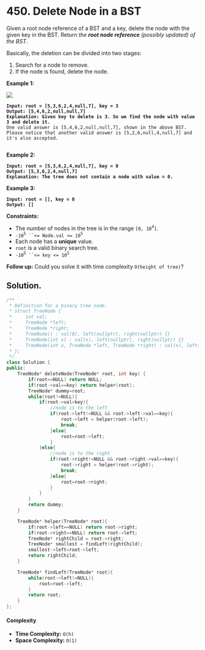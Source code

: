 # 450. Delete Node in a BST

Given a root node reference of a BST and a key, delete the node with the given key in the BST. Return _the **root node reference** (possibly updated) of the BST_.

Basically, the deletion can be divided into two stages:

1. Search for a node to remove.
2. If the node is found, delete the node.

&#x20;

**Example 1:**

![](https://assets.leetcode.com/uploads/2020/09/04/del_node_1.jpg)

<pre><code><strong>Input: root = [5,3,6,2,4,null,7], key = 3
</strong><strong>Output: [5,4,6,2,null,null,7]
</strong><strong>Explanation: Given key to delete is 3. So we find the node with value 3 and delete it.
</strong>One valid answer is [5,4,6,2,null,null,7], shown in the above BST.
Please notice that another valid answer is [5,2,6,null,4,null,7] and it's also accepted.

</code></pre>

**Example 2:**

<pre><code><strong>Input: root = [5,3,6,2,4,null,7], key = 0
</strong><strong>Output: [5,3,6,2,4,null,7]
</strong><strong>Explanation: The tree does not contain a node with value = 0.
</strong></code></pre>

**Example 3:**

<pre><code><strong>Input: root = [], key = 0
</strong><strong>Output: []
</strong></code></pre>

&#x20;

**Constraints:**

* The number of nodes in the tree is in the range `[0, 10`<sup>`4`</sup>`]`.
* `-10`<sup>`5`</sup>` ``<= Node.val <= 10`<sup>`5`</sup>
* Each node has a **unique** value.
* `root` is a valid binary search tree.
* `-10`<sup>`5`</sup>` ``<= key <= 10`<sup>`5`</sup>

&#x20;

**Follow up:** Could you solve it with time complexity `O(height of tree)`?



## Solution.

```cpp
/**
 * Definition for a binary tree node.
 * struct TreeNode {
 *     int val;
 *     TreeNode *left;
 *     TreeNode *right;
 *     TreeNode() : val(0), left(nullptr), right(nullptr) {}
 *     TreeNode(int x) : val(x), left(nullptr), right(nullptr) {}
 *     TreeNode(int x, TreeNode *left, TreeNode *right) : val(x), left(left), right(right) {}
 * };
 */
class Solution {
public:
    TreeNode* deleteNode(TreeNode* root, int key) {
        if(root==NULL) return NULL;
        if(root->val==key) return helper(root);
        TreeNode* dummy=root;
        while(root!=NULL){
            if(root->val>key){
                //node is to the left
                if(root->left!=NULL && root->left->val==key){
                    root->left = helper(root->left);
                    break;
                }else{
                    root=root->left;
                }
            }else{
                //node is to the right
                if(root->right!=NULL && root->right->val==key){
                    root->right = helper(root->right);
                    break;
                }else{
                    root=root->right;
                }
            }
        }
        return dummy;
    }

    TreeNode* helper(TreeNode* root){
        if(root->left==NULL) return root->right;
        if(root->right==NULL) return root->left;
        TreeNode* rightChild = root->right;
        TreeNode* smallest = findLeft(rightChild);
        smallest->left=root->left;
        return rightChild;
    }

    TreeNode* findLeft(TreeNode* root){
        while(root->left!=NULL){
            root=root->left;
        }
        return root;
    }
};
```

#### Complexity

* **Time Complexity:** `O(h)`
* **Space Complexity:** `O(1)`

